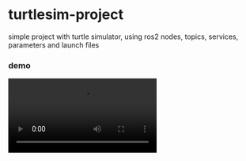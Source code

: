 # turtlesim-project
simple project with turtle simulator, using ros2 nodes, topics, services, parameters and launch files

### demo 

![demo_video_turtlesim_catch_them_all](documentation/turtlesim-catch-them-all.webm)
